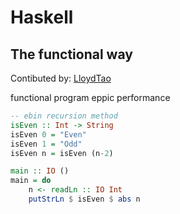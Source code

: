 # Haskell

## The functional way
Contibuted by: [LloydTao](https://github.com/LloydTao)

functional program eppic performance

```Haskell
-- ebin recursion method
isEven :: Int -> String
isEven 0 = "Even"
isEven 1 = "Odd"
isEven n = isEven (n-2)

main :: IO ()
main = do
    n <- readLn :: IO Int
    putStrLn $ isEven $ abs n
    
```
